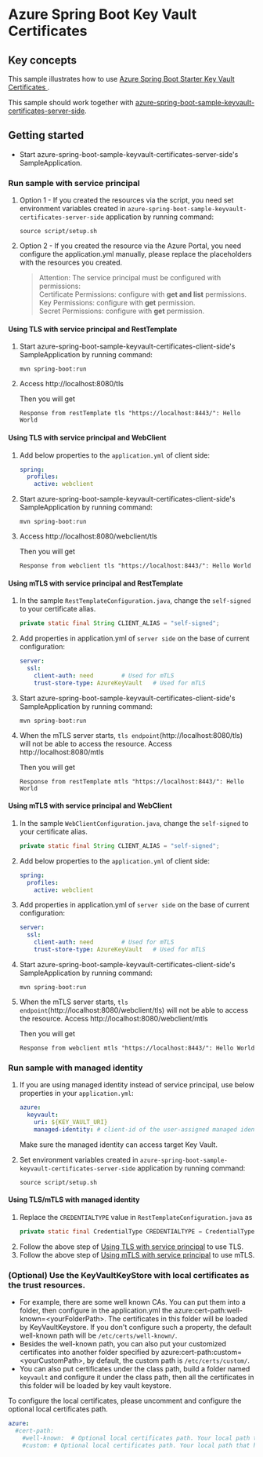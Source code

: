 # Azure Spring Boot Key Vault Certificates

## Key concepts
This sample illustrates how to use [Azure Spring Boot Starter Key Vault Certificates ][azure_spring_boot_starter_key_vault_certificates].

This sample should work together with [azure-spring-boot-sample-keyvault-certificates-server-side].

## Getting started


- Start azure-spring-boot-sample-keyvault-certificates-server-side's SampleApplication.

### Run sample with service principal
1. Option 1 - If you created the resources via the script, you need set environment variables created in `azure-spring-boot-sample-keyvault-certificates-server-side` application by running command:
   ```
   source script/setup.sh
   ```
2. Option 2 - If you created the resource via the Azure Portal, you need configure the application.yml manually, please replace the placeholders with the resources you created.
   > Attention: The service principal must be configured with permissions:   
   > Certificate Permissions: configure with **get and list** permissions.  
   > Key Permissions: configure with **get** permission.  
   > Secret Permissions: configure with **get** permission.

#### Using TLS with service principal and RestTemplate
1. Start azure-spring-boot-sample-keyvault-certificates-client-side's SampleApplication by running command:
   ```
   mvn spring-boot:run
   ```
1. Access http://localhost:8080/tls

    Then you will get
    ```text
    Response from restTemplate tls "https://localhost:8443/": Hello World
    ```

#### Using TLS with service principal and WebClient

1. Add below properties to the `application.yml` of client side:

   ```yaml
   spring:
     profiles:
       active: webclient
   ```

1. Start azure-spring-boot-sample-keyvault-certificates-client-side's SampleApplication by running command:

   ```
   mvn spring-boot:run
   ```

1. Access http://localhost:8080/webclient/tls

   Then you will get

   ```text
   Response from webclient tls "https://localhost:8443/": Hello World
   ```

#### Using mTLS with service principal and RestTemplate

1. In the sample `RestTemplateConfiguration.java`, change the `self-signed` to your certificate alias.
    ```java
    private static final String CLIENT_ALIAS = "self-signed";
    ```
1. Add properties in application.yml of `server side` on the base of current configuration:

    ```yaml
    server:
      ssl:
        client-auth: need        # Used for mTLS
        trust-store-type: AzureKeyVault   # Used for mTLS   
    ```
1. Start azure-spring-boot-sample-keyvault-certificates-client-side's SampleApplication by running command:
   ```
   mvn spring-boot:run
   ```
1. When the mTLS server starts, `tls endpoint`(http://localhost:8080/tls) will not be able to access the resource. Access http://localhost:8080/mtls

    Then you will get
    ```text
    Response from restTemplate mtls "https://localhost:8443/": Hello World
    ```

#### Using mTLS with service principal and WebClient

1. In the sample `WebClientConfiguration.java`, change the `self-signed` to your certificate alias.

   ```java
   private static final String CLIENT_ALIAS = "self-signed";
   ```

1. Add below properties to the `application.yml` of client side:

   ```yaml
   spring:
     profiles:
       active: webclient
   ```

1. Add properties in application.yml of `server side` on the base of current configuration:

   ```yaml
   server:
     ssl:
       client-auth: need        # Used for mTLS
       trust-store-type: AzureKeyVault   # Used for mTLS   
   ```

1. Start azure-spring-boot-sample-keyvault-certificates-client-side's SampleApplication by running command:

   ```
   mvn spring-boot:run
   ```

1. When the mTLS server starts, `tls endpoint`(http://localhost:8080/webclient/tls) will not be able to access the resource. Access http://localhost:8080/webclient/mtls

   Then you will get

   ```text
   Response from webclient mtls "https://localhost:8443/": Hello World
   ```

### 

### Run sample with managed identity

1. If you are using managed identity instead of service principal, use below properties in your `application.yml`:

    ```yaml
    azure:
      keyvault:
        uri: ${KEY_VAULT_URI}
        managed-identity: # client-id of the user-assigned managed identity to use. If empty, then system-assigned managed identity will be used.
    ```
    Make sure the managed identity can access target Key Vault.
1. Set environment variables created in `azure-spring-boot-sample-keyvault-certificates-server-side` application by running command:
   ```
   source script/setup.sh
   ```

#### Using TLS/mTLS with managed identity
1. Replace the `CREDENTIALTYPE` value in `RestTemplateConfiguration.java` as
    ```java
    private static final CredentialType CREDENTIALTYPE = CredentialType.ManagedIdentity;
    ```
1. Follow the above step of [Using TLS with service principal](#using-tls-with-service-principal) to use TLS.
1. Follow the above step of [Using mTLS with service principal](#using-mtls-with-service-principal) to use mTLS.




### (Optional) Use the KeyVaultKeyStore with local certificates as the trust resources. 
- For example, there are some well known CAs. You can put them into a folder, then configure in the application.yml the  azure:cert-path:well-known=\<yourFolderPath>. The certificates in this folder will be loaded by KeyVaultKeystore. If you don't configure such a property, the default well-known path will be `/etc/certs/well-known/`.
- Besides the well-known path, you can also put your customized certificates into another folder specified by azure:cert-path:custom=\<yourCustomPath>, by default, the custom path is `/etc/certs/custom/`.
- You can also put certificates under the class path, build a folder named `keyvault` and configure it under the class path, then all the certificates in this folder will be loaded by key vault keystore.

To configure the local certificates, please uncomment and configure the optional local certificates path.
```yaml
azure:
  #cert-path: 
    #well-known:  # Optional local certificates path. Your local path that holds the well-known certificates.
    #custom: # Optional local certificates path. Your local path that holds your customized certificates. 
```
<!-- LINKS -->

[azure_spring_boot_starter_key_vault_certificates]: https://github.com/Azure/azure-sdk-for-java/blob/azure-spring-boot_3.14.0/sdk/spring/azure-spring-boot-starter-keyvault-certificates/README.md
[steps_to_store_certificate]: https://github.com/Azure/azure-sdk-for-java/blob/azure-spring-boot_3.14.0/sdk/spring/azure-spring-boot-starter-keyvault-certificates/README.md#create-an-azure-key-vault
[azure-spring-boot-sample-keyvault-certificates-server-side]: https://github.com/Azure-Samples/azure-spring-boot-samples/blob/main/keyvault/azure-spring-boot-starter-keyvault-certificates/keyvault-certificates-server-side
